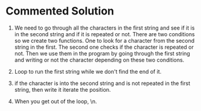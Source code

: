 # Commented Solution


1. We need to go through all the characters in the first string and see if it is in the second string and if it is repeated or not.
   There are two conditions so we create two functions.
   One to look for a character from the second string in the first.
   The second one checks if the character is repeated or not.
   Then we use them in the program by going through the first string and writing or not the character depending on these two conditions.

2. Loop to run the first string while we don't find the end of it.
3. if the character is into the second string and is not repeated in the first string, then write it iterate the position.
4. When you get out of the loop, \n.  
